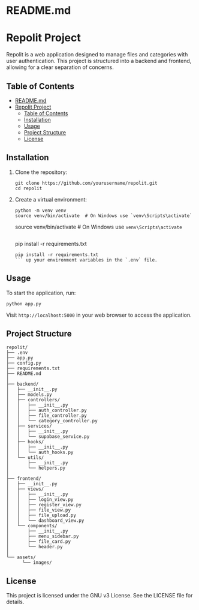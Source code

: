 # README.md

# Repolit Project

Repolit is a web application designed to manage files and categories with user authentication. This project is structured into a backend and frontend, allowing for a clear separation of concerns.

## Table of Contents

- [README.md](#readmemd)
- [Repolit Project](#repolit-project)
  - [Table of Contents](#table-of-contents)
  - [Installation](#installation)
  - [Usage](#usage)
  - [Project Structure](#project-structure)
  - [License](#license)

## Installation

1. Clone the repository:
    ```
    git clone https://github.com/yourusername/repolit.git
    cd repolit
    ```

2. Create a virtual environment:
    ```
    python -m venv venv
   source venv/bin/activate  # On Windows use `venv\Scripts\activate`
   ```
    source venv/bin/activate  # On Windows use `venv\Scripts\activate`
    ```tall the required packages:
   ```
   pip install -r requirements.txt
    ```
    pip install -r requirements.txt
    ``` up your environment variables in the `.env` file.

## Usage

To start the application, run:
```
python app.py
```

Visit `http://localhost:5000` in your web browser to access the application.

## Project Structure

```
repolit/
├── .env
├── app.py
├── config.py
├── requirements.txt
├── README.md
│
├── backend/
│   ├── __init__.py
│   ├── models.py
│   ├── controllers/
│   │   ├── __init__.py
│   │   ├── auth_controller.py
│   │   ├── file_controller.py
│   │   └── category_controller.py
│   ├── services/
│   │   ├── __init__.py
│   │   └── supabase_service.py
│   ├── hooks/
│   │   ├── __init__.py
│   │   └── auth_hooks.py
│   └── utils/
│       ├── __init__.py
│       └── helpers.py
│
├── frontend/
│   ├── __init__.py
│   ├── views/
│   │   ├── __init__.py
│   │   ├── login_view.py
│   │   ├── register_view.py
│   │   ├── file_view.py
│   │   ├── file_upload.py
│   │   └── dashboard_view.py
│   └── components/
│       ├── __init__.py
│       ├── menu_sidebar.py
│       ├── file_card.py
│       └── header.py
│
└── assets/
      └── images/
```


## License

This project is licensed under the GNU v3 License. See the LICENSE file for details.